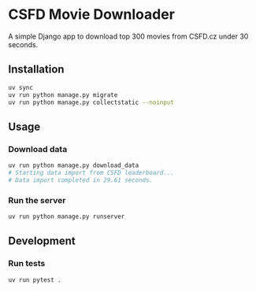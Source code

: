 # CSFD Movie Downloader

A simple Django app to download top 300 movies from CSFD.cz under 30 seconds.

## Installation

```bash
uv sync
uv run python manage.py migrate
uv run python manage.py collectstatic --noinput
```

## Usage

### Download data

```bash
uv run python manage.py download_data
# Starting data import from CSFD leaderboard...
# Data import completed in 29.61 seconds.
```

### Run the server

```bash
uv run python manage.py runserver
```

## Development

### Run tests

```bash
uv run pytest .
```
